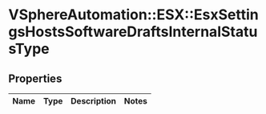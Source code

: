 # VSphereAutomation::ESX::EsxSettingsHostsSoftwareDraftsInternalStatusType

## Properties
Name | Type | Description | Notes
------------ | ------------- | ------------- | -------------


